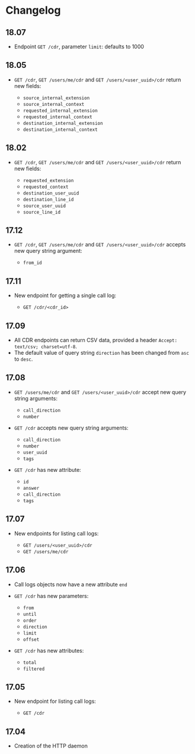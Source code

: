 Changelog
=========

18.07
------

* Endpoint `GET /cdr`, parameter `limit`: defaults to 1000


18.05
-----

* `GET /cdr`, `GET /users/me/cdr` and `GET /users/<user_uuid>/cdr` return new fields:

  * `source_internal_extension`
  * `source_internal_context`
  * `requested_internal_extension`
  * `requested_internal_context`
  * `destination_internal_extension`
  * `destination_internal_context`


18.02
------

* `GET /cdr`, `GET /users/me/cdr` and `GET /users/<user_uuid>/cdr` return new fields:

  * `requested_extension`
  * `requested_context`
  * `destination_user_uuid`
  * `destination_line_id`
  * `source_user_uuid`
  * `source_line_id`


17.12
-----

* `GET /cdr`, `GET /users/me/cdr` and `GET /users/<user_uuid>/cdr` accepts new query string
  argument:

  * `from_id`


17.11
-----

* New endpoint for getting a single call log:

  * `GET /cdr/<cdr_id>`


17.09
-----

* All CDR endpoints can return CSV data, provided a header `Accept: text/csv; charset=utf-8`.
* The default value of query string `direction` has been changed from `asc` to `desc`.


17.08
-----

* `GET /users/me/cdr` and `GET /users/<user_uuid>/cdr` accept new query string arguments:

  * `call_direction`
  * `number`

* `GET /cdr` accepts new query string arguments:

  * `call_direction`
  * `number`
  * `user_uuid`
  * `tags`

* `GET /cdr` has new attribute:

  * `id`
  * `answer`
  * `call_direction`
  * `tags`


17.07
-----

* New endpoints for listing call logs:

  * `GET /users/<user_uuid>/cdr`
  * `GET /users/me/cdr`

17.06
-----

* Call logs objects now have a new attribute `end`
* `GET /cdr` has new parameters:

  * `from`
  * `until`
  * `order`
  * `direction`
  * `limit`
  * `offset`

* `GET /cdr` has new attributes:

  * `total`
  * `filtered`

17.05
-----

* New endpoint for listing call logs:

  * `GET /cdr`

17.04
-----

* Creation of the HTTP daemon

